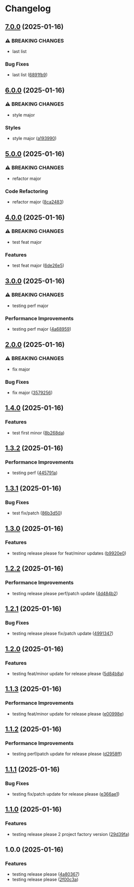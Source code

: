 # Changelog

## [7.0.0](https://github.com/cecuevas-hblf/test-dependabot-groups/compare/v6.0.0...v7.0.0) (2025-01-16)


### ⚠ BREAKING CHANGES

* last list

### Bug Fixes

* last list ([6891fb9](https://github.com/cecuevas-hblf/test-dependabot-groups/commit/6891fb9cc8b360ae6b770979c15a58a7a999ead5))

## [6.0.0](https://github.com/cecuevas-hblf/test-dependabot-groups/compare/v5.0.0...v6.0.0) (2025-01-16)


### ⚠ BREAKING CHANGES

* style major

### Styles

* style major ([a193990](https://github.com/cecuevas-hblf/test-dependabot-groups/commit/a193990a7300a33ca663feeb1b0cf880b28e7494))

## [5.0.0](https://github.com/cecuevas-hblf/test-dependabot-groups/compare/v4.0.0...v5.0.0) (2025-01-16)


### ⚠ BREAKING CHANGES

* refactor major

### Code Refactoring

* refactor major ([8ca2483](https://github.com/cecuevas-hblf/test-dependabot-groups/commit/8ca2483267af4e73ffed9f2b6ef3296b545e5da8))

## [4.0.0](https://github.com/cecuevas-hblf/test-dependabot-groups/compare/v3.0.0...v4.0.0) (2025-01-16)


### ⚠ BREAKING CHANGES

* test feat major

### Features

* test feat major ([6de26e5](https://github.com/cecuevas-hblf/test-dependabot-groups/commit/6de26e5a4bd45be3644da814613a974c82b749fc))

## [3.0.0](https://github.com/cecuevas-hblf/test-dependabot-groups/compare/v2.0.0...v3.0.0) (2025-01-16)


### ⚠ BREAKING CHANGES

* testing perf major

### Performance Improvements

* testing perf major ([4a68959](https://github.com/cecuevas-hblf/test-dependabot-groups/commit/4a6895933e2421f656cfdfabe04749c05013eac9))

## [2.0.0](https://github.com/cecuevas-hblf/test-dependabot-groups/compare/v1.4.0...v2.0.0) (2025-01-16)


### ⚠ BREAKING CHANGES

* fix major

### Bug Fixes

* fix major ([3579256](https://github.com/cecuevas-hblf/test-dependabot-groups/commit/3579256b2fc3f1dcf6777ae4faefba60b4c26d99))

## [1.4.0](https://github.com/cecuevas-hblf/test-dependabot-groups/compare/v1.3.2...v1.4.0) (2025-01-16)


### Features

* test first minor ([8b268da](https://github.com/cecuevas-hblf/test-dependabot-groups/commit/8b268da14bbbd67c60fade5c5d09047bac3bfa11))

## [1.3.2](https://github.com/cecuevas-hblf/test-dependabot-groups/compare/v1.3.1...v1.3.2) (2025-01-16)


### Performance Improvements

* testing perf ([445791a](https://github.com/cecuevas-hblf/test-dependabot-groups/commit/445791a1f12428583c705f1b94f47831ff73634f))

## [1.3.1](https://github.com/cecuevas-hblf/test-dependabot-groups/compare/v1.3.0...v1.3.1) (2025-01-16)


### Bug Fixes

* test fix/patch ([86b3d50](https://github.com/cecuevas-hblf/test-dependabot-groups/commit/86b3d508c5fb0e07b701054ad264b5516d13c7e4))

## [1.3.0](https://github.com/cecuevas-hblf/test-dependabot-groups/compare/v1.2.2...v1.3.0) (2025-01-16)


### Features

* testing release please for feat/minor updates ([b9920e0](https://github.com/cecuevas-hblf/test-dependabot-groups/commit/b9920e0094e66dcd9e603bc911284e21657b6bfc))

## [1.2.2](https://github.com/cecuevas-hblf/test-dependabot-groups/compare/v1.2.1...v1.2.2) (2025-01-16)


### Performance Improvements

* testing release please perf/patch update ([4d484b2](https://github.com/cecuevas-hblf/test-dependabot-groups/commit/4d484b248f56c4e271d8b565ba987f08f32cec0b))

## [1.2.1](https://github.com/cecuevas-hblf/test-dependabot-groups/compare/v1.2.0...v1.2.1) (2025-01-16)


### Bug Fixes

* testing release please fix/patch update ([4991347](https://github.com/cecuevas-hblf/test-dependabot-groups/commit/4991347a55cf3e1dadb0411bb30701ed4d2a20ea))

## [1.2.0](https://github.com/cecuevas-hblf/test-dependabot-groups/compare/v1.1.3...v1.2.0) (2025-01-16)


### Features

* testing feat/minor update for release please ([5d84b8a](https://github.com/cecuevas-hblf/test-dependabot-groups/commit/5d84b8aa3501639c254a6a1c87acaf3d08bb0065))

## [1.1.3](https://github.com/cecuevas-hblf/test-dependabot-groups/compare/v1.1.2...v1.1.3) (2025-01-16)


### Performance Improvements

* testing feat/minor update for release please ([e00998e](https://github.com/cecuevas-hblf/test-dependabot-groups/commit/e00998e2647b63560fcbf9ef9660af305e632a46))

## [1.1.2](https://github.com/cecuevas-hblf/test-dependabot-groups/compare/v1.1.1...v1.1.2) (2025-01-16)


### Performance Improvements

* testing perf/patch update for release please ([d2958ff](https://github.com/cecuevas-hblf/test-dependabot-groups/commit/d2958ff54d4271e6766c619a60412610ac9d9d74))

## [1.1.1](https://github.com/cecuevas-hblf/test-dependabot-groups/compare/v1.1.0...v1.1.1) (2025-01-16)


### Bug Fixes

* testing fix/patch update for release please ([e366ae1](https://github.com/cecuevas-hblf/test-dependabot-groups/commit/e366ae188834696af9de8d527323c4b2bdafbaa0))

## [1.1.0](https://github.com/cecuevas-hblf/test-dependabot-groups/compare/v1.0.0...v1.1.0) (2025-01-16)


### Features

* testing release please 2 project factory version ([29d39fa](https://github.com/cecuevas-hblf/test-dependabot-groups/commit/29d39fa6afe40f9e38cc2c9c4e5349950db35d55))

## 1.0.0 (2025-01-16)


### Features

* testing release please ([4a80367](https://github.com/cecuevas-hblf/test-dependabot-groups/commit/4a803670f9605a9c9c09f4d2a7d4cb04618f268a))
* testing release please ([2f00c3a](https://github.com/cecuevas-hblf/test-dependabot-groups/commit/2f00c3a80a375c366fb6cafe9db25babdf908af0))

